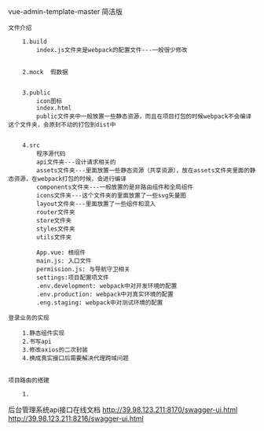 vue-admin-template-master  简洁版

    文件介绍

        1.build
            index.js文件夹是webpack的配置文件---一般很少修改


        2.mock  假数据


        3.public
            icon图标
            index.html
            public文件夹中一般放置一些静态资源，而且在项目打包的时候webpack不会编译这个文件夹，会原封不动的打包到dist中


        4.src
            程序源代码
            api文件夹---设计请求相关的
            assets文件夹---里面放置一些静态资源（共享资源），放在assets文件夹里面的静态资源，在webpack打包的时候，会进行编译
            components文件夹---一般放置的是非路由组件和全局组件
            icons文件夹---这个文件夹的里面放置了一些svg矢量图
            layout文件夹---里面放置了一些组件和混入
            router文件夹
            store文件夹
            styles文件夹
            utils文件夹

            App.vue: 根组件
            main.js: 入口文件
            permission.js: 与导航守卫相关
            settings:项目配置项文件
            .env.development: webpack中对开发环境的配置
            .env.production: webpack中对真实环境的配置
            .eng.staging: webpack中对测试环境的配置

    登录业务的实现

        1.静态组件实现
        2.书写api
        3.修改axios的二次封装
        4.换成真实接口后需要解决代理跨域问题


    项目路由的搭建

        1.





后台管理系统api接口在线文档
    http://39.98.123.211:8170/swagger-ui.html
    http://39.98.123.211:8216/swagger-ui.html
